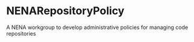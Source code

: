 # NENARepositoryPolicy
A NENA workgroup to develop administrative policies for managing code repositories 
